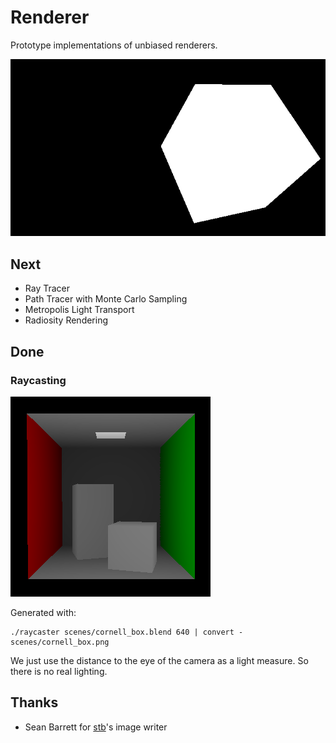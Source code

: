 # Renderer
Prototype implementations of unbiased renderers.

![Produced by our simple raycaster](scenes/cube.png)

## Next

* Ray Tracer
* Path Tracer with Monte Carlo Sampling
* Metropolis Light Transport
* Radiosity Rendering

## Done

### Raycasting

![Cornell box rendered by our simple raycaster](scenes/cornell.png)

Generated with:
```(bash)
./raycaster scenes/cornell_box.blend 640 | convert - scenes/cornell_box.png
```

We just use the distance to the eye of the camera as a light measure. So there
is no real lighting.

## Thanks
* Sean Barrett for [stb](https://github.com/nothings/stb)'s image writer

